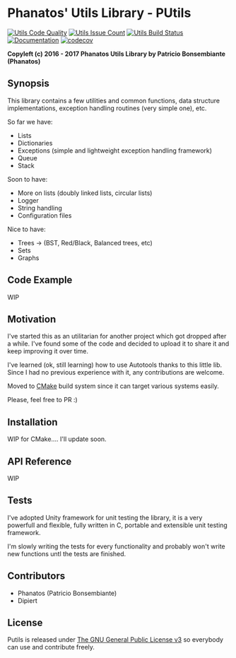 # Phanatos' Utils Library - PUtils 
[![Utils Code Quality](https://codeclimate.com/github/Phanatos-/utils/badges/gpa.svg)](https://codeclimate.com/github/Phanatos-/utils)
[![Utils Issue Count](https://codeclimate.com/github/Phanatos-/utils/badges/issue_count.svg)](https://codeclimate.com/github/Phanatos-/utils)
[![Utils Build Status](https://travis-ci.org/Phanatos-/utils.svg?branch=master)](https://travis-ci.org/Phanatos-/utils)
[![Documentation](https://codedocs.xyz/Phanatos-/utils.svg)](https://codedocs.xyz/Phanatos-/utils/)
[![codecov](https://codecov.io/gh/Phanatos-/utils/branch/master/graph/badge.svg)](https://codecov.io/gh/Phanatos-/utils)



__Copyleft (c) 2016 - 2017 Phanatos Utils Library by Patricio Bonsembiante (Phanatos)__

## Synopsis


This library contains a few utilities and common functions, data structure implementations, exception handling routines (very simple one), etc.

So far we have: 

* Lists
* Dictionaries 
* Exceptions (simple and lightweight exception handling framework) 
* Queue 
* Stack

Soon to have:

* More on lists (doubly linked lists, circular lists) 
* Logger
* String handling
* Configuration files

Nice to have: 

* Trees -> (BST, Red/Black, Balanced trees, etc)
* Sets
* Graphs 

## Code Example

WIP

## Motivation

I've started this as an utilitarian for another project which got dropped after a while. I've found some of the code and decided to upload it to share it and keep improving it over time.

I've learned (ok, still learning) how to use Autotools thanks to this little lib. Since I had no previous experience with it, any contributions are welcome. 

Moved to [CMake](https://cmake.org) build system since it can target various systems easily.

Please, feel free to PR :)

## Installation

WIP for CMake.... I'll update soon.

## API Reference

WIP

## Tests

I've adopted Unity framework for unit testing the library, it is a very powerfull and flexible, fully written in C, portable and extensible unit testing framework. 

I'm slowly writing the tests for every functionality and probably won't write new functions untl the tests are finished. 

## Contributors

* Phanatos (Patricio Bonsembiante)
* Dipiert 

## License
Putils is released under [The GNU General Public License v3](./COPYING) so everybody can use and contribute freely.
